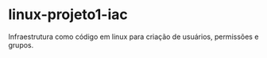 # linux-projeto1-iac
Infraestrutura como código em linux para criação de usuários, permissões e grupos.
